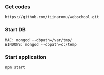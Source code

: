 ### Get codes

    https://github.com/tiinaromu/webschool.git

### Start DB

    MAC: mongod --dbpath=/var/tmp/
    WINDOWS: mongod --dbpath=c:/temp

### Start application

    npm start